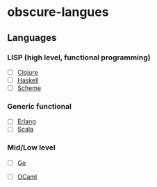# obscure-langues

## Languages

### LISP (high level, functional programming)
- [ ] [Clojure](http://clojure.org/)
- [ ] [Haskell](https://www.haskell.org/)
- [ ] [Scheme](http://www.schemers.org/)

### Generic functional
- [ ] [Erlang](https://www.erlang.org/)
- [ ] [Scala](http://www.scala-lang.org/)

### Mid/Low level
- [ ] [Go](https://golang.org/)
- [ ] [OCaml](https://ocaml.org/)


